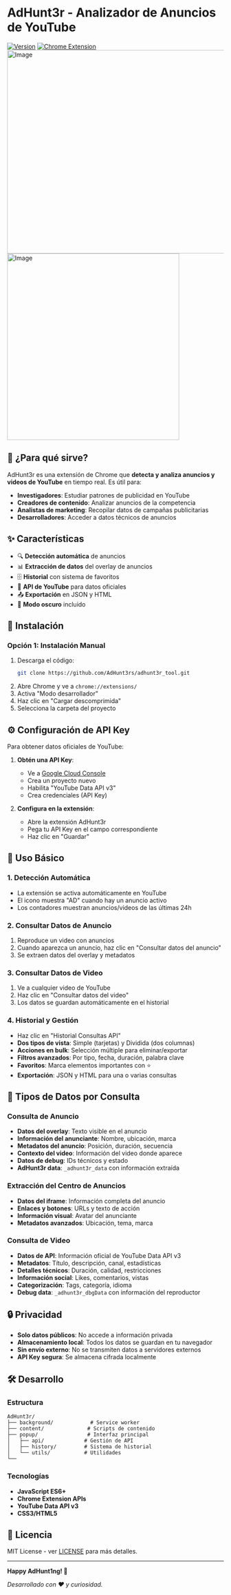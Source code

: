 # AdHunt3r - Analizador de Anuncios de YouTube

[![Version](https://img.shields.io/badge/version-2.6.8-blue.svg)](https://github.com/your-repo/AdHunt3r)
[![Chrome Extension](https://img.shields.io/badge/Chrome-Extension-green.svg)](https://chrome.google.com/webstore/detail/adhunt3r)
<img width="958" height="472" alt="Image" src="https://github.com/user-attachments/assets/0931cc90-035f-4f0d-907d-222a77e34fa4" />
<img width="400" height="433" alt="Image" src="https://github.com/user-attachments/assets/7e5f9c05-f299-4fd1-9e98-e9eee4b59a15" />
## 🎯 ¿Para qué sirve?

AdHunt3r es una extensión de Chrome que **detecta y analiza anuncios y videos de YouTube** en tiempo real. Es útil para:

- **Investigadores**: Estudiar patrones de publicidad en YouTube
- **Creadores de contenido**: Analizar anuncios de la competencia
- **Analistas de marketing**: Recopilar datos de campañas publicitarias
- **Desarrolladores**: Acceder a datos técnicos de anuncios


## ✨ Características

- 🔍 **Detección automática** de anuncios
- 📊 **Extracción de datos** del overlay de anuncios
- 🗄️ **Historial** con sistema de favoritos
- 🔧 **API de YouTube** para datos oficiales
- 📤 **Exportación** en JSON y HTML
- 🌙 **Modo oscuro** incluido


## 🚀 Instalación

### Opción 1: Instalación Manual

1. Descarga el código:
   ```bash
   git clone https://github.com/AdHunt3rs/adhunt3r_tool.git
   ```
2. Abre Chrome y ve a `chrome://extensions/`
3. Activa "Modo desarrollador"
4. Haz clic en "Cargar descomprimida"
5. Selecciona la carpeta del proyecto

## ⚙️ Configuración de API Key

Para obtener datos oficiales de YouTube:

1. **Obtén una API Key**:
   - Ve a [Google Cloud Console](https://console.cloud.google.com/)
   - Crea un proyecto nuevo
   - Habilita "YouTube Data API v3"
   - Crea credenciales (API Key)

2. **Configura en la extensión**:
   - Abre la extensión AdHunt3r
   - Pega tu API Key en el campo correspondiente
   - Haz clic en "Guardar"


## 📖 Uso Básico

### 1. Detección Automática
- La extensión se activa automáticamente en YouTube
- El icono muestra "AD" cuando hay un anuncio activo
- Los contadores muestran anuncios/videos de las últimas 24h

### 2. Consultar Datos de Anuncio
1. Reproduce un video con anuncios
2. Cuando aparezca un anuncio, haz clic en "Consultar datos del anuncio"
3. Se extraen datos del overlay y metadatos

### 3. Consultar Datos de Video
1. Ve a cualquier video de YouTube
2. Haz clic en "Consultar datos del video"
3. Los datos se guardan automáticamente en el historial

### 4. Historial y Gestión
- Haz clic en "Historial Consultas API"
- **Dos tipos de vista**: Simple (tarjetas) y Dividida (dos columnas)
- **Acciones en bulk**: Selección múltiple para eliminar/exportar
- **Filtros avanzados**: Por tipo, fecha, duración, palabra clave
- **Favoritos**: Marca elementos importantes con ⭐
- **Exportación**: JSON y HTML para una o varias consultas



## 🍑 Tipos de Datos por Consulta

### **Consulta de Anuncio**
- **Datos del overlay**: Texto visible en el anuncio
- **Información del anunciante**: Nombre, ubicación, marca
- **Metadatos del anuncio**: Posición, duración, secuencia
- **Contexto del video**: Información del video donde aparece
- **Datos de debug**: IDs técnicos y estado
- **AdHunt3r data**: `_adhunt3r_data` con información extraída

### **Extracción del Centro de Anuncios**
- **Datos del iframe**: Información completa del anuncio
- **Enlaces y botones**: URLs y texto de acción
- **Información visual**: Avatar del anunciante
- **Metadatos avanzados**: Ubicación, tema, marca

### **Consulta de Video**
- **Datos de API**: Información oficial de YouTube Data API v3
- **Metadatos**: Título, descripción, canal, estadísticas
- **Detalles técnicos**: Duración, calidad, restricciones
- **Información social**: Likes, comentarios, vistas
- **Categorización**: Tags, categoría, idioma
- **Debug data**: `_adhunt3r_dbgData` con información del reproductor



## 🔒 Privacidad

- **Solo datos públicos**: No accede a información privada
- **Almacenamiento local**: Todos los datos se guardan en tu navegador
- **Sin envío externo**: No se transmiten datos a servidores externos
- **API Key segura**: Se almacena cifrada localmente

## 🛠️ Desarrollo

### Estructura
```
AdHunt3r/
├── background/            # Service worker
├── content/              # Scripts de contenido
├── popup/                # Interfaz principal
│   ├── api/             # Gestión de API
│   ├── history/         # Sistema de historial
│   └── utils/           # Utilidades
└── 
```

### Tecnologías
- **JavaScript ES6+**
- **Chrome Extension APIs**
- **YouTube Data API v3**
- **CSS3/HTML5**

## 📄 Licencia

MIT License - ver [LICENSE](LICENSE) para más detalles.

---

**Happy AdHunt1ng! 🎯**

*Desarrollado con ❤️ y curiosidad.*
